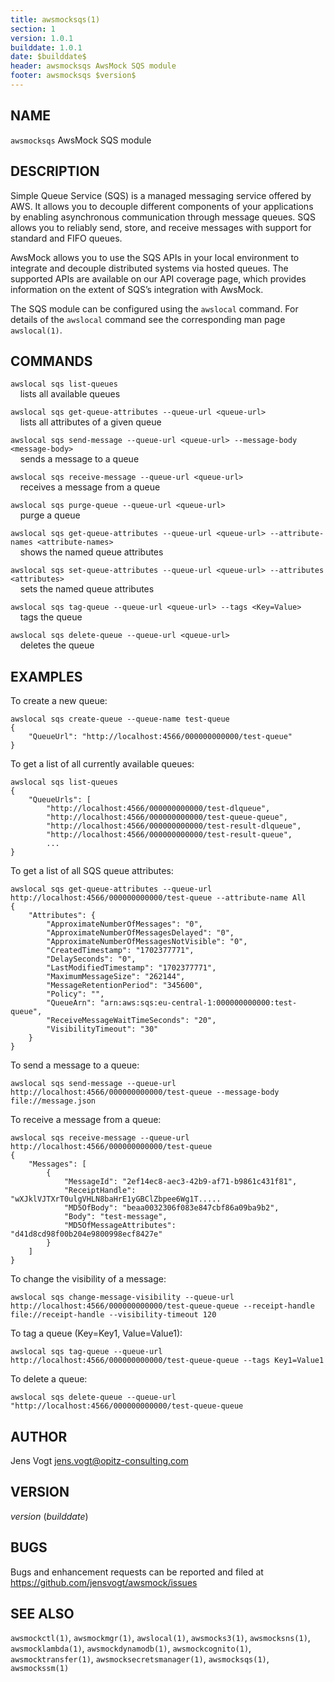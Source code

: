 ```yaml
---
title: awsmocksqs(1)
section: 1
version: 1.0.1
builddate: 1.0.1
date: $builddate$
header: awsmocksqs AwsMock SQS module
footer: awsmocksqs $version$
---
```


## NAME

```awsmocksqs``` AwsMock SQS module

## DESCRIPTION

Simple Queue Service (SQS) is a managed messaging service offered by AWS. It allows you to decouple different components
of your applications by enabling asynchronous communication through message queues. SQS allows you to reliably send,
store,
and receive messages with support for standard and FIFO queues.

AwsMock allows you to use the SQS APIs in your local environment to integrate and decouple distributed systems via
hosted queues. The supported APIs are available on our API coverage page, which provides information on the extent of
SQS’s integration with AwsMock.

The SQS module can be configured using the ```awslocal``` command. For details of the ```awslocal``` command see the
corresponding man page ```awslocal(1)```.

## COMMANDS

```awslocal sqs list-queues```  
&nbsp;&nbsp;&nbsp;&nbsp;lists all available queues

```awslocal sqs get-queue-attributes --queue-url <queue-url>```  
&nbsp;&nbsp;&nbsp;&nbsp;lists all attributes of a given queue

```awslocal sqs send-message --queue-url <queue-url> --message-body <message-body>```  
&nbsp;&nbsp;&nbsp;&nbsp;sends a message to a queue

```awslocal sqs receive-message --queue-url <queue-url>```  
&nbsp;&nbsp;&nbsp;&nbsp;receives a message from a queue

```awslocal sqs purge-queue --queue-url <queue-url>```    
&nbsp;&nbsp;&nbsp;&nbsp;purge a queue

```awslocal sqs get-queue-attributes --queue-url <queue-url> --attribute-names <attribute-names>```    
&nbsp;&nbsp;&nbsp;&nbsp;shows the named queue attributes

```awslocal sqs set-queue-attributes --queue-url <queue-url> --attributes <attributes>```    
&nbsp;&nbsp;&nbsp;&nbsp;sets the named queue attributes

```awslocal sqs tag-queue --queue-url <queue-url> --tags <Key=Value>```    
&nbsp;&nbsp;&nbsp;&nbsp;tags the queue

```awslocal sqs delete-queue --queue-url <queue-url>```    
&nbsp;&nbsp;&nbsp;&nbsp;deletes the queue

## EXAMPLES

To create a new queue:

```
awslocal sqs create-queue --queue-name test-queue
{
    "QueueUrl": "http://localhost:4566/000000000000/test-queue"
}
```

To get a list of all currently available queues:

```
awslocal sqs list-queues
{
    "QueueUrls": [
        "http://localhost:4566/000000000000/test-dlqueue",
        "http://localhost:4566/000000000000/test-queue-queue",
        "http://localhost:4566/000000000000/test-result-dlqueue",
        "http://localhost:4566/000000000000/test-result-queue",
        ...
}
```

To get a list of all SQS queue attributes:

```
awslocal sqs get-queue-attributes --queue-url http://localhost:4566/000000000000/test-queue --attribute-name All
{
    "Attributes": {
        "ApproximateNumberOfMessages": "0",
        "ApproximateNumberOfMessagesDelayed": "0",
        "ApproximateNumberOfMessagesNotVisible": "0",
        "CreatedTimestamp": "1702377771",
        "DelaySeconds": "0",
        "LastModifiedTimestamp": "1702377771",
        "MaximumMessageSize": "262144",
        "MessageRetentionPeriod": "345600",
        "Policy": "",
        "QueueArn": "arn:aws:sqs:eu-central-1:000000000000:test-queue",
        "ReceiveMessageWaitTimeSeconds": "20",
        "VisibilityTimeout": "30"
    }
}
```

To send a message to a queue:

```
awslocal sqs send-message --queue-url http://localhost:4566/000000000000/test-queue --message-body file://message.json
```

To receive a message from a queue:

```
awslocal sqs receive-message --queue-url http://localhost:4566/000000000000/test-queue
{
    "Messages": [
        {
            "MessageId": "2ef14ec8-aec3-42b9-af71-b9861c431f81",
            "ReceiptHandle": "wXJklVJTXrT0ulgVHLN8baHrE1yGBClZbpee6Wg1T.....
            "MD5OfBody": "beaa0032306f083e847cbf86a09ba9b2",
            "Body": "test-message",
            "MD5OfMessageAttributes": "d41d8cd98f00b204e9800998ecf8427e"
        }
    ]
}
```

To change the visibility of a message:

```
awslocal sqs change-message-visibility --queue-url http://localhost:4566/000000000000/test-queue-queue --receipt-handle file://receipt-handle --visibility-timeout 120
```

To tag a queue (Key=Key1, Value=Value1):

```
awslocal sqs tag-queue --queue-url http://localhost:4566/000000000000/test-queue-queue --tags Key1=Value1
```

To delete a queue:

```
awslocal sqs delete-queue --queue-url "http://localhost:4566/000000000000/test-queue-queue
```

## AUTHOR

Jens Vogt <jens.vogt@opitz-consulting.com>

## VERSION

$version$ ($builddate$)

## BUGS

Bugs and enhancement requests can be reported and filed at https://github.com/jensvogt/awsmock/issues

## SEE ALSO

```awsmockctl(1)```, ```awsmockmgr(1)```, ```awslocal(1)```, ```awsmocks3(1)```, ```awsmocksns(1)```,
```awsmocklambda(1)```,
```awsmockdynamodb(1)```, ```awsmockcognito(1)```, ```awsmocktransfer(1)```, ```awsmocksecretsmanager(1)```,
```awsmocksqs(1)```,
```awsmockssm(1)```